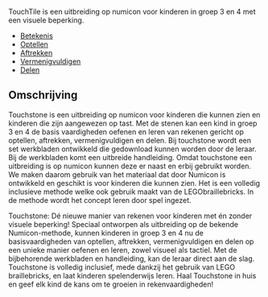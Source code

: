 
TouchTile is een uitbreiding op numicon voor kinderen in groep 3 en 4 met een visuele beperking.

* [Betekenis](ltp\betekenis.md)
* [Optellen](ltp\optellen.md)
* [Aftrekken](ltp\optellen.md)
* [Vermenigvuldigen](ltp\optellen.md)
* [Delen](ltp\optellen.md)

## Omschrijving
Touchstone is een uitbreiding op numicon voor kinderen die kunnen zien en kinderen die zijn aangewezen op tast. Met de stenen kan een kind in groep 3 en 4 de basis vaardigheden oefenen en leren van rekenen gericht op optellen, aftrekken, vermenigvuldigen en delen.
Bij touchstone wordt een set werkbladen ontwikkeld die gedownload kunnen worden door de leraar. Bij de werkbladen komt een uitbreide handleiding. Omdat touchstone een uitbreiding is op numicon kunnen deze er naast en erbij gebruikt worden. We maken daarom gebruik van het materiaal dat door Numicon is ontwikkeld en geschikt is voor kinderen die kunnen zien. Het is een volledig inclusieve methode welke ook gebruik maakt van de LEGObraillebricks. In de methode wordt het concept leren door spel ingezet.

Touchstone: Dé nieuwe manier van rekenen voor kinderen met én zonder visuele beperking! Speciaal ontworpen als uitbreiding op de bekende Numicon-methode, kunnen kinderen in groep 3 en 4 nu de basisvaardigheden van optellen, aftrekken, vermenigvuldigen en delen op een unieke manier oefenen en leren, zowel visueel als tactiel. Met de bijbehorende werkbladen en handleiding, kan de leraar direct aan de slag. Touchstone is volledig inclusief, mede dankzij het gebruik van LEGO braillebricks, en laat kinderen spelenderwijs leren. Haal Touchstone in huis en geef elk kind de kans om te groeien in rekenvaardigheden!
